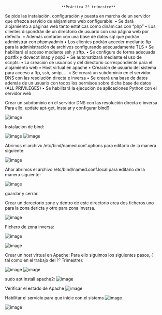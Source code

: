                               **Práctica 2º trimestre**


Se pide las instalación, configuración y puesta en marcha de un servidor que ofrezca servicio de 
alojamiento web configurable:
• Se dará alojamiento a páginas web tanto estáticas como dinámicas con “php”
• Los clientes dispondrán de un directorio de usuario con una página web por defecto. 
• Además contarán con una base de datos sql que podrán administrar con phpmyadmin
• Los clientes podrán acceder mediante ftp para la administración de archivos configurando 
adecuadamente TLS
• Se habilitará el acceso mediante ssh y sftp. 
• Se configura de forma adecuada postfix y dovecot imap y pop3
• Se automatizará mediante el uso de scripts: 
• La creación de usuarios y del directorio correspondiente para el alojamiento web
• Host virtual en apache
• Creación de usuario del sistema para acceso a ftp, ssh, smtp, …
• Se creará un subdominio en el servidor DNS con las resolución directa e inversa
• Se creará una base de datos además de un usuario con todos los permisos sobre 
dicha base de datos (ALL PRIVILEGES)
• Se habilitará la ejecución de aplicaciones Python con el servidor web

Crear un subdominio en el servidor DNS con las resolución directa e inversa
Para ello, update apt-get, instalar y configurar bind9:

![image](https://github.com/hasna2223/Trabajo-2-trimestre.-Servidor-de-alojamiento/assets/119622209/712aca5c-bc74-491d-a34b-fc72fd3bbe04)

Instalacion de bind:

![image](https://github.com/hasna2223/Trabajo-2-trimestre.-Servidor-de-alojamiento/assets/119622209/8bd5aca2-e23d-4cae-b2d5-50a9fa704540)
![image](https://github.com/hasna2223/Trabajo-2-trimestre.-Servidor-de-alojamiento/assets/119622209/36eb4152-7d89-4afa-b18e-d1f90e5d6f55)

Abrimos el archivo /etc/bind/named.conf.options para editarlo de la manera siguiente:

![image](https://github.com/hasna2223/Trabajo-2-trimestre.-Servidor-de-alojamiento/assets/119622209/08dd6fab-c509-491b-91e5-08c56396a8eb)

Ahor abrimos el archivo /etc/bind/named.conf.local para editarlo de la manera siguiente:

![image](https://github.com/hasna2223/Trabajo-2-trimestre.-Servidor-de-alojamiento/assets/119622209/37986bf2-b69b-4c9b-9ed2-5101ce5e5a7b)

guardar y cerrar.

Crear un derectorio zone y dentro de este directorio crea dos ficheros uno para la zona dericta y otro para zona inversa.

![image](https://github.com/hasna2223/Trabajo-2-trimestre.-Servidor-de-alojamiento/assets/119622209/7631f989-8d3e-4a39-92bb-0123bb0eaac5)

Fichero de zona inversa:

![image](https://github.com/hasna2223/Trabajo-2-trimestre.-Servidor-de-alojamiento/assets/119622209/20919897-0307-4b3c-a174-6e13eb277267)

![image](https://github.com/hasna2223/Trabajo-2-trimestre.-Servidor-de-alojamiento/assets/119622209/bc06fca9-ab6e-44a6-a9f1-2dd0375a0c15)

Crear un host virtual en Apache:
Para ello siguimos los siguientes pasos, ( tal como en el trabajo del 1º Trimestre):

![image](https://github.com/hasna2223/Trabajo-2-trimestre.-Servidor-de-alojamiento/assets/119622209/3160d8a9-b4ab-46ee-8b0b-8068e33ecd14)
![image](https://github.com/hasna2223/Trabajo-2-trimestre.-Servidor-de-alojamiento/assets/119622209/2d500c45-1729-4aa4-83cc-ebbc79981c85)

sudo apt install apache2: 
![image](https://github.com/hasna2223/Trabajo-2-trimestre.-Servidor-de-alojamiento/assets/119622209/8b0aee6b-01f1-4d1f-b694-a3942dc60ddb)

Verificar el estado de Apache 
![image](https://github.com/hasna2223/Trabajo-2-trimestre.-Servidor-de-alojamiento/assets/119622209/261c60f2-ba08-4555-9b6c-a17726d3893b)

Habilitar el servicio para que inicie con el sistema
![image](https://github.com/hasna2223/Trabajo-2-trimestre.-Servidor-de-alojamiento/assets/119622209/1db9dff3-f0e8-4828-9daf-62e738a401df)

![image](https://github.com/hasna2223/Trabajo-2-trimestre.-Servidor-de-alojamiento/assets/119622209/f536713b-fa6d-4b28-a0e9-d9266c9ef0aa)






